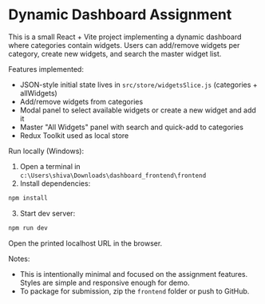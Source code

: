 # Dynamic Dashboard Assignment

This is a small React + Vite project implementing a dynamic dashboard where categories contain widgets. Users can add/remove widgets per category, create new widgets, and search the master widget list.

Features implemented:
- JSON-style initial state lives in `src/store/widgetsSlice.js` (categories + allWidgets)
- Add/remove widgets from categories
- Modal panel to select available widgets or create a new widget and add it
- Master "All Widgets" panel with search and quick-add to categories
- Redux Toolkit used as local store

Run locally (Windows):

1. Open a terminal in `c:\Users\shiva\Downloads\dashboard_frontend\frontend`
2. Install dependencies:

```bash
npm install
```

3. Start dev server:

```bash
npm run dev
```

Open the printed localhost URL in the browser.

Notes:
- This is intentionally minimal and focused on the assignment features. Styles are simple and responsive enough for demo.
- To package for submission, zip the `frontend` folder or push to GitHub.
